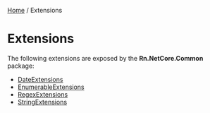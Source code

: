 [Home](/README.md) / Extensions

# Extensions
The following extensions are exposed by the **Rn.NetCore.Common** package:

- [DateExtensions](/docs/extensions/DateExtensions.md)
- [EnumerableExtensions](/docs/extensions/EnumerableExtensions.md)
- [RegexExtensions](/docs/extensions/RegexExtensions.md)
- [StringExtensions](/docs/extensions/StringExtensions.md)
